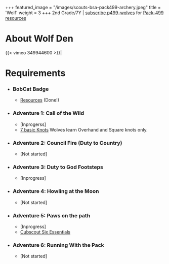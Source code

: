 +++
featured_image = "/images/scouts-bsa-pack499-archery.jpeg"
title = 'Wolf'
weight = 3
+++
2nd Grade/7Y | [subscribe p499-wolves](https://groups.google.com/g/p499-wolves) for [Pack-499 resources](https://drive.google.com/drive/folders/1Oz2251wIr8AjRcdpyzCCV6Avm22dQjM0)

# About Wolf Den
{{< vimeo 349944600 >}}|
# Requirements
* ### BobCat Badge
    - [Resources](https://www.scouting.org/programs/cub-scouts/den-meeting-resources/bobcat-resources/) (Done!)
* ### Adventure 1: Call of the Wild
    - [Inprogerss]
    - [7 basic Knots](https://scoutlife.org/outdoors/176401/how-to-tie-the-7-basic-scout-knots/) Wolves learn Overhand and Square knots only.
* ### Adventure 2: Council Fire (Duty to Country)
    - [Not started] 
* ### Adventure 3: Duty to God Footsteps
    - [Inprogress]
* ### Adventure 4: Howling at the Moon
    - [Not started]
* ### Adventure 5: Paws on the path
    - [Inprogress]
    - [Cubscout Six Essentials](https://docs.google.com/document/d/1wsroxqDxKjG2pLesQLtCdEMUowWQCG-A/edit?usp=sharing&ouid=114734128196357017598&rtpof=true&sd=true)
* ### Adventure 6: Running With the Pack
    - [Not started]
